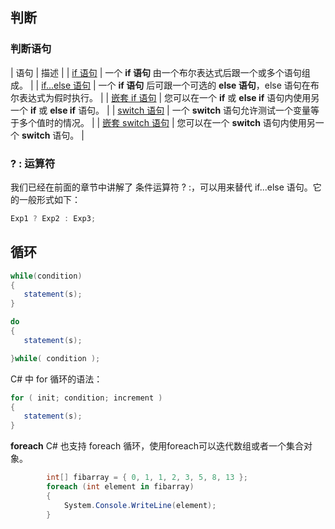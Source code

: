 ## 判断

### 判断语句

| 语句 | 描述 |
| [if 语句](https://www.runoob.com/csharp/csharp-if.html "C# 中的 if 语句") | 一个 **if 语句** 由一个布尔表达式后跟一个或多个语句组成。 |
| [if...else 语句](https://www.runoob.com/csharp/csharp-if-else.html "C# 中的 if...else 语句") | 一个 **if 语句** 后可跟一个可选的 **else 语句**，else 语句在布尔表达式为假时执行。 |
| [嵌套 if 语句](https://www.runoob.com/csharp/csharp-nested-if.html "C# 中的嵌套 if 语句") | 您可以在一个 **if** 或 **else if** 语句内使用另一个 **if** 或 **else if** 语句。 |
| [switch 语句](https://www.runoob.com/csharp/csharp-switch.html "C# 中的 switch 语句") | 一个 **switch** 语句允许测试一个变量等于多个值时的情况。 |
| [嵌套 switch 语句](https://www.runoob.com/csharp/csharp-nested-switch.html "C# 中的嵌套 switch 语句") | 您可以在一个 **switch** 语句内使用另一个 **switch** 语句。 |

### ? : 运算符

我们已经在前面的章节中讲解了 条件运算符 ? :，可以用来替代 if...else 语句。它的一般形式如下：

```cs
Exp1 ? Exp2 : Exp3;
```

## 循环

```cs
while(condition)
{
   statement(s);
}
```

```cs
do
{
   statement(s);

}while( condition );
```

C# 中 for 循环的语法：

```cs
for ( init; condition; increment )
{
   statement(s);
}
```

**foreach**
C# 也支持 foreach 循环，使用foreach可以迭代数组或者一个集合对象。

```cs
        int[] fibarray = { 0, 1, 1, 2, 3, 5, 8, 13 };
        foreach (int element in fibarray)
        {
            System.Console.WriteLine(element);
        }
```
